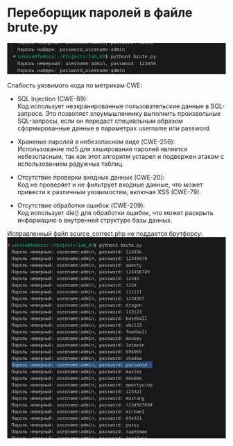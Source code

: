 
# Переборщик паролей в файле brute.py
![](Screenshot%20from%202024-12-08%2019-40-55.png)

Слабость уязвимого кода по метрикам CWE:
- SQL Injection (CWE-89):\
    Код использует неэкранированные пользовательские данные в SQL-запросе. Это позволяет злоумышленнику выполнить произвольные SQL-запросы, если он передаст специальным образом сформированные данные в параметрах username или password.

- Хранение паролей в небезопасном виде (CWE-256):\
Использование md5 для хеширования паролей является небезопасным, так как этот алгоритм устарел и подвержен атакам с использованием радужных таблиц.

- Отсутствие проверки входных данных (CWE-20):\
Код не проверяет и не фильтрует входные данные, что может привести к различным уязвимостям, включая XSS (CWE-79).

- Отсутствие обработки ошибок (CWE-209):\
Код использует die() для обработки ошибок, что может раскрыть информацию о внутренней структуре базы данных.
 
Исправленный файл source_correct.php не поддается брутфорсу:
![](./Screenshot%20from%202024-12-09%2000-33-03.png)
